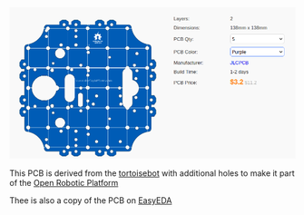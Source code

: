 ![](https://raw.githubusercontent.com/rosmo-robot/open-robotics-platform/main/2wd-TT-motor/tortoise.png)

This PCB is derived from the [tortoisebot](https://github.com/rosmo-robot/linorobot2_hardware_hippo_esp32_fix/tree/master/tortoisebot#readme) with additional holes to make it part of the [Open Robotic Platform](https://openroboticplatform.com/designrules)

Thee is also a copy of the PCB on [EasyEDA](https://easyeda.com/editor#id=09360a70d3f14fe889b995b0f205c326)
